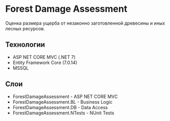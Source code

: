# Forest Damage Assessment
Оценка размера ущерба от незаконно заготовленной древесины и иных лесных ресурсов.

## Технологии
- ASP NET CORE MVC (.NET 7)
- Entity Framework Core (7.0.14)
- MSSQL

## Слои
- ForestDamageAssessment - ASP NET CORE MVC
- ForestDamageAssessment.BL - Business Logic
- ForestDamageAssessment.DB - Data Access
- ForestDamageAssessment.NTests - NUnit Tests
